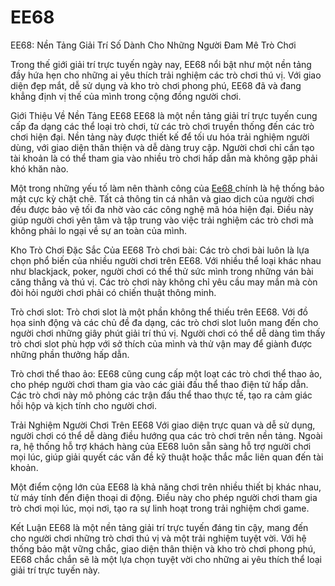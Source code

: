 # EE68
EE68: Nền Tảng Giải Trí Số Dành Cho Những Người Đam Mê Trò Chơi

Trong thế giới giải trí trực tuyến ngày nay, EE68 nổi bật như một nền tảng đầy hứa hẹn cho những ai yêu thích trải nghiệm các trò chơi thú vị. Với giao diện đẹp mắt, dễ sử dụng và kho trò chơi phong phú, EE68 đã và đang khẳng định vị thế của mình trong cộng đồng người chơi.

Giới Thiệu Về Nền Tảng EE68
EE68 là một nền tảng giải trí trực tuyến cung cấp đa dạng các thể loại trò chơi, từ các trò chơi truyền thống đến các trò chơi hiện đại. Nền tảng này được thiết kế để tối ưu hóa trải nghiệm người dùng, với giao diện thân thiện và dễ dàng truy cập. Người chơi chỉ cần tạo tài khoản là có thể tham gia vào nhiều trò chơi hấp dẫn mà không gặp phải khó khăn nào.

Một trong những yếu tố làm nên thành công của <a href="https://ee68-vn.com"> Ee68 </a>  chính là hệ thống bảo mật cực kỳ chặt chẽ. Tất cả thông tin cá nhân và giao dịch của người chơi đều được bảo vệ tối đa nhờ vào các công nghệ mã hóa hiện đại. Điều này giúp người chơi yên tâm và tập trung vào việc trải nghiệm các trò chơi mà không phải lo ngại về sự an toàn của mình.

Kho Trò Chơi Đặc Sắc Của EE68
Trò chơi bài: Các trò chơi bài luôn là lựa chọn phổ biến của nhiều người chơi trên EE68. Với nhiều thể loại khác nhau như blackjack, poker, người chơi có thể thử sức mình trong những ván bài căng thẳng và thú vị. Các trò chơi này không chỉ yêu cầu may mắn mà còn đòi hỏi người chơi phải có chiến thuật thông minh.

Trò chơi slot: Trò chơi slot là một phần không thể thiếu trên EE68. Với đồ họa sinh động và các chủ đề đa dạng, các trò chơi slot luôn mang đến cho người chơi những giây phút giải trí thú vị. Người chơi có thể dễ dàng tìm thấy trò chơi slot phù hợp với sở thích của mình và thử vận may để giành được những phần thưởng hấp dẫn.

Trò chơi thể thao ảo: EE68 cũng cung cấp một loạt các trò chơi thể thao ảo, cho phép người chơi tham gia vào các giải đấu thể thao điện tử hấp dẫn. Các trò chơi này mô phỏng các trận đấu thể thao thực tế, tạo ra cảm giác hồi hộp và kịch tính cho người chơi.

Trải Nghiệm Người Chơi Trên EE68
Với giao diện trực quan và dễ sử dụng, người chơi có thể dễ dàng điều hướng qua các trò chơi trên nền tảng. Ngoài ra, hệ thống hỗ trợ khách hàng của EE68 luôn sẵn sàng hỗ trợ người chơi mọi lúc, giúp giải quyết các vấn đề kỹ thuật hoặc thắc mắc liên quan đến tài khoản.

Một điểm cộng lớn của EE68 là khả năng chơi trên nhiều thiết bị khác nhau, từ máy tính đến điện thoại di động. Điều này cho phép người chơi tham gia trò chơi mọi lúc, mọi nơi, tạo ra sự linh hoạt trong trải nghiệm chơi game.

Kết Luận
EE68 là một nền tảng giải trí trực tuyến đáng tin cậy, mang đến cho người chơi những trò chơi thú vị và một trải nghiệm tuyệt vời. Với hệ thống bảo mật vững chắc, giao diện thân thiện và kho trò chơi phong phú, EE68 chắc chắn sẽ là một lựa chọn tuyệt vời cho những ai yêu thích thể loại giải trí trực tuyến này.

